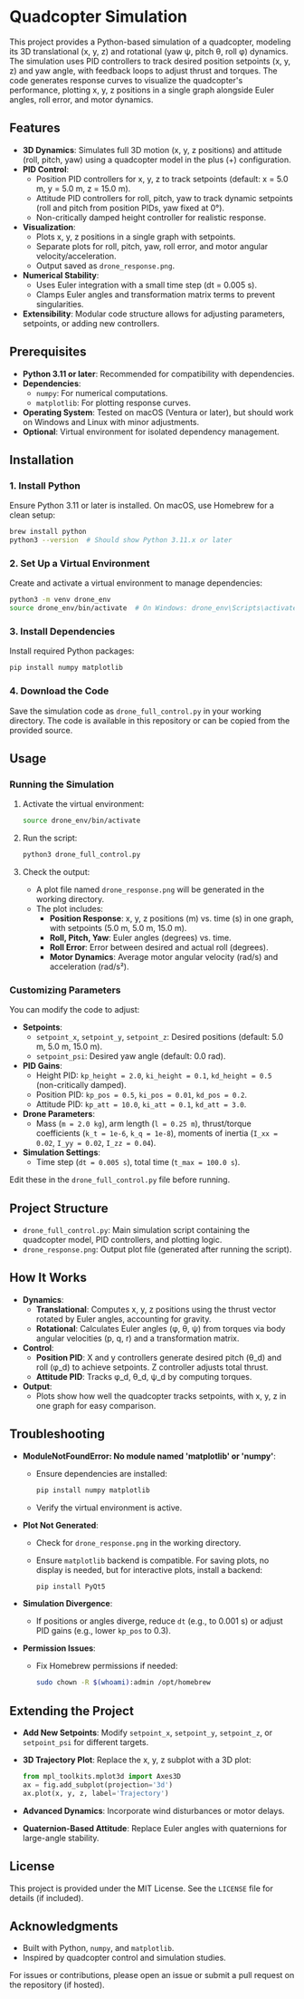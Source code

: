 # Quadcopter Simulation

This project provides a Python-based simulation of a quadcopter, modeling its 3D translational (x, y, z) and rotational (yaw ψ, pitch θ, roll φ) dynamics. The simulation uses PID controllers to track desired position setpoints (x, y, z) and yaw angle, with feedback loops to adjust thrust and torques. The code generates response curves to visualize the quadcopter's performance, plotting x, y, z positions in a single graph alongside Euler angles, roll error, and motor dynamics.

## Features

- **3D Dynamics**: Simulates full 3D motion (x, y, z positions) and attitude (roll, pitch, yaw) using a quadcopter model in the plus (+) configuration.
- **PID Control**:
  - Position PID controllers for x, y, z to track setpoints (default: x = 5.0 m, y = 5.0 m, z = 15.0 m).
  - Attitude PID controllers for roll, pitch, yaw to track dynamic setpoints (roll and pitch from position PIDs, yaw fixed at 0°).
  - Non-critically damped height controller for realistic response.
- **Visualization**:
  - Plots x, y, z positions in a single graph with setpoints.
  - Separate plots for roll, pitch, yaw, roll error, and motor angular velocity/acceleration.
  - Output saved as `drone_response.png`.
- **Numerical Stability**:
  - Uses Euler integration with a small time step (dt = 0.005 s).
  - Clamps Euler angles and transformation matrix terms to prevent singularities.
- **Extensibility**: Modular code structure allows for adjusting parameters, setpoints, or adding new controllers.

## Prerequisites

- **Python 3.11 or later**: Recommended for compatibility with dependencies.
- **Dependencies**:
  - `numpy`: For numerical computations.
  - `matplotlib`: For plotting response curves.
- **Operating System**: Tested on macOS (Ventura or later), but should work on Windows and Linux with minor adjustments.
- **Optional**: Virtual environment for isolated dependency management.

## Installation

### 1. Install Python

Ensure Python 3.11 or later is installed. On macOS, use Homebrew for a clean setup:

```bash
brew install python
python3 --version  # Should show Python 3.11.x or later
```

### 2. Set Up a Virtual Environment

Create and activate a virtual environment to manage dependencies:

```bash
python3 -m venv drone_env
source drone_env/bin/activate  # On Windows: drone_env\Scripts\activate
```

### 3. Install Dependencies

Install required Python packages:

```bash
pip install numpy matplotlib
```

### 4. Download the Code

Save the simulation code as `drone_full_control.py` in your working directory. The code is available in this repository or can be copied from the provided source.

## Usage

### Running the Simulation

1. Activate the virtual environment:

   ```bash
   source drone_env/bin/activate
   ```

2. Run the script:

   ```bash
   python3 drone_full_control.py
   ```

3. Check the output:

   - A plot file named `drone_response.png` will be generated in the working directory.
   - The plot includes:
     - **Position Response**: x, y, z positions (m) vs. time (s) in one graph, with setpoints (5.0 m, 5.0 m, 15.0 m).
     - **Roll, Pitch, Yaw**: Euler angles (degrees) vs. time.
     - **Roll Error**: Error between desired and actual roll (degrees).
     - **Motor Dynamics**: Average motor angular velocity (rad/s) and acceleration (rad/s²).

### Customizing Parameters

You can modify the code to adjust:

- **Setpoints**:
  - `setpoint_x`, `setpoint_y`, `setpoint_z`: Desired positions (default: 5.0 m, 5.0 m, 15.0 m).
  - `setpoint_psi`: Desired yaw angle (default: 0.0 rad).
- **PID Gains**:
  - Height PID: `kp_height = 2.0`, `ki_height = 0.1`, `kd_height = 0.5` (non-critically damped).
  - Position PID: `kp_pos = 0.5`, `ki_pos = 0.01`, `kd_pos = 0.2`.
  - Attitude PID: `kp_att = 10.0`, `ki_att = 0.1`, `kd_att = 3.0`.
- **Drone Parameters**:
  - Mass (`m = 2.0 kg`), arm length (`l = 0.25 m`), thrust/torque coefficients (`k_t = 1e-6`, `k_q = 1e-8`), moments of inertia (`I_xx = 0.02`, `I_yy = 0.02`, `I_zz = 0.04`).
- **Simulation Settings**:
  - Time step (`dt = 0.005 s`), total time (`t_max = 100.0 s`).

Edit these in the `drone_full_control.py` file before running.

## Project Structure

- `drone_full_control.py`: Main simulation script containing the quadcopter model, PID controllers, and plotting logic.
- `drone_response.png`: Output plot file (generated after running the script).

## How It Works

- **Dynamics**:
  - **Translational**: Computes x, y, z positions using the thrust vector rotated by Euler angles, accounting for gravity.
  - **Rotational**: Calculates Euler angles (φ, θ, ψ) from torques via body angular velocities (p, q, r) and a transformation matrix.
- **Control**:
  - **Position PID**: X and y controllers generate desired pitch (θ\_d) and roll (φ\_d) to achieve setpoints. Z controller adjusts total thrust.
  - **Attitude PID**: Tracks φ\_d, θ\_d, ψ\_d by computing torques.
- **Output**:
  - Plots show how well the quadcopter tracks setpoints, with x, y, z in one graph for easy comparison.

## Troubleshooting

- **ModuleNotFoundError: No module named 'matplotlib' or 'numpy'**:

  - Ensure dependencies are installed:

    ```bash
    pip install numpy matplotlib
    ```

  - Verify the virtual environment is active.

- **Plot Not Generated**:

  - Check for `drone_response.png` in the working directory.

  - Ensure `matplotlib` backend is compatible. For saving plots, no display is needed, but for interactive plots, install a backend:

    ```bash
    pip install PyQt5
    ```

- **Simulation Divergence**:

  - If positions or angles diverge, reduce `dt` (e.g., to 0.001 s) or adjust PID gains (e.g., lower `kp_pos` to 0.3).

- **Permission Issues**:

  - Fix Homebrew permissions if needed:

    ```bash
    sudo chown -R $(whoami):admin /opt/homebrew
    ```

## Extending the Project

- **Add New Setpoints**: Modify `setpoint_x`, `setpoint_y`, `setpoint_z`, or `setpoint_psi` for different targets.

- **3D Trajectory Plot**: Replace the x, y, z subplot with a 3D plot:

  ```python
  from mpl_toolkits.mplot3d import Axes3D
  ax = fig.add_subplot(projection='3d')
  ax.plot(x, y, z, label='Trajectory')
  ```

- **Advanced Dynamics**: Incorporate wind disturbances or motor delays.

- **Quaternion-Based Attitude**: Replace Euler angles with quaternions for large-angle stability.

## License

This project is provided under the MIT License. See the `LICENSE` file for details (if included).

## Acknowledgments

- Built with Python, `numpy`, and `matplotlib`.
- Inspired by quadcopter control and simulation studies.

For issues or contributions, please open an issue or submit a pull request on the repository (if hosted).
